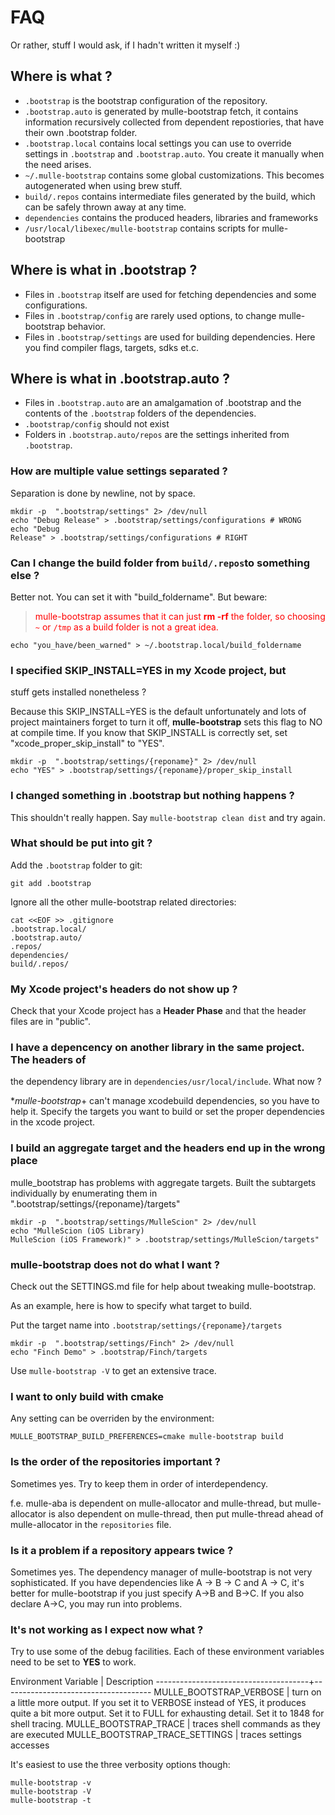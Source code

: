 # FAQ

Or rather, stuff I would ask, if I hadn't written it myself :)

## Where is what ?

* `.bootstrap` is the bootstrap configuration of the repository.
* `.bootstrap.auto` is generated by mulle-bootstrap fetch, it contains
information recursively collected from dependent repostiories, that have their
own .bootstrap folder.
* `.bootstrap.local` contains local settings you can use to override settings
in `.bootstrap` and `.bootstrap.auto`. You create it manually when the need
arises.
* `~/.mulle-bootstrap` contains some global customizations. This becomes
autogenerated when using brew stuff.
* `build/.repos` contains intermediate files generated by the build, which can
be safely thrown away at any time.
* `dependencies` contains the produced headers, libraries and frameworks
* `/usr/local/libexec/mulle-bootstrap` contains scripts for mulle-bootstrap



## Where is what in .bootstrap ?

* Files in `.bootstrap` itself are used for fetching dependencies and some
configurations.
* Files in `.bootstrap/config` are rarely used options, to change
mulle-bootstrap behavior.
* Files in `.bootstrap/settings` are used for building dependencies. Here you
find compiler flags, targets, sdks et.c.



## Where is what in .bootstrap.auto ?

* Files in `.bootstrap.auto` are an amalgamation of .bootstrap and the contents of the `.bootstrap` folders of the dependencies.
* `.bootstrap/config` should not exist
* Folders in `.bootstrap.auto/repos` are the settings inherited from `.bootstrap`.



### How are multiple value settings separated ?

Separation is done by newline, not by space.

```console
mkdir -p  ".bootstrap/settings" 2> /dev/null
echo "Debug Release" > .bootstrap/settings/configurations # WRONG
echo "Debug
Release" > .bootstrap/settings/configurations # RIGHT
```


### Can I change the build folder from `build/.repos`to something else  ?

Better not. You can set it with "build_foldername".
But beware:

><font color=red>mulle-bootstrap assumes that it can just **rm -rf** the folder,
so choosing `~` or `/tmp` as a build folder is not a great idea.</font>

```console
echo "you_have/been_warned" > ~/.bootstrap.local/build_foldername
```


### I specified SKIP_INSTALL=YES in my Xcode project, but
stuff gets installed nonetheless ?

Because this SKIP_INSTALL=YES is the default unfortunately and lots of project
maintainers forget to turn it off, **mulle-bootstrap** sets this flag to NO at
compile time. If you know that SKIP_INSTALL is correctly set, set
"xcode_proper_skip_install" to "YES".

```console
mkdir -p  ".bootstrap/settings/{reponame}" 2> /dev/null
echo "YES" > .bootstrap/settings/{reponame}/proper_skip_install
```


### I changed something in .bootstrap but nothing happens ?

This shouldn't really happen. Say `mulle-bootstrap clean dist` and try again.


### What should be put into git ?

Add the `.bootstrap` folder to git:
```
git add .bootstrap
```

Ignore all the other mulle-bootstrap related directories:

```
cat <<EOF >> .gitignore
.bootstrap.local/
.bootstrap.auto/
.repos/
dependencies/
build/.repos/
```


### My Xcode project's headers do not show up ?

Check that your Xcode project has a **Header Phase** and that the header files
are in "public".



### I have a depencency on another library in the same project. The headers of
the dependency library are in `dependencies/usr/local/include`. What now ?

**mulle-bootstrap*+ can't manage xcodebuild dependencies, so you have to help
it. Specify the targets you want to build or set the proper dependencies in the
xcode project.



### I build an aggregate target and the headers end up in the wrong place

mulle_bootstrap has problems with aggregate targets. Built the subtargets
individually by enumerating them in ".bootstrap/settings/{reponame}/targets"


```console
mkdir -p  ".bootstrap/settings/MulleScion" 2> /dev/null
echo "MulleScion (iOS Library)
MulleScion (iOS Framework)" > .bootstrap/settings/MulleScion/targets"
```


### mulle-bootstrap does not do what I want  ?

Check out the SETTINGS.md file for help about tweaking mulle-bootstrap.

As an example, here is how to specify what target to build.

Put the target name into `.bootstrap/settings/{reponame}/targets`

```console
mkdir -p  ".bootstrap/settings/Finch" 2> /dev/null
echo "Finch Demo" > .bootstrap/Finch/targets
```

Use `mulle-bootstrap -V` to get an extensive trace.


### I want to only build with cmake

Any setting can be overriden by the environment:

```
MULLE_BOOTSTRAP_BUILD_PREFERENCES=cmake mulle-bootstrap build
```


### Is the order of the repositories important ?

Sometimes yes. Try to keep them in order of interdependency.

f.e. mulle-aba is dependent on mulle-allocator and mulle-thread,
but mulle-allocator is also dependent on mulle-thread, then put
mulle-thread ahead of mulle-allocator in the `repositories` file.


### Is it a problem if a repository appears twice ?

Sometimes yes. The dependency manager of mulle-bootstrap is not very
sophisticated. If you have dependencies like A -> B -> C and  A -> C, it's
better for mulle-bootstrap if you just specify A->B and B->C. If you also
declare A->C, you may run into problems.


### It's not working as I expect now what ?

Try to use some of the debug facilities. Each of these environment variables need to be
set to **YES** to work.

Environment Variable                  | Description
--------------------------------------+-------------------------------------
MULLE_BOOTSTRAP_VERBOSE               | turn on a little more output. If you set it to VERBOSE instead of YES, it produces quite a bit more output. Set it to FULL for exhausting detail.  Set it to 1848 for shell tracing.
MULLE_BOOTSTRAP_TRACE                 | traces shell commands as they are executed
MULLE_BOOTSTRAP_TRACE_SETTINGS        | traces settings accesses

It's easiest to use the three verbosity options though:

```console
mulle-bootstrap -v
mulle-bootstrap -V
mulle-bootstrap -t
```


